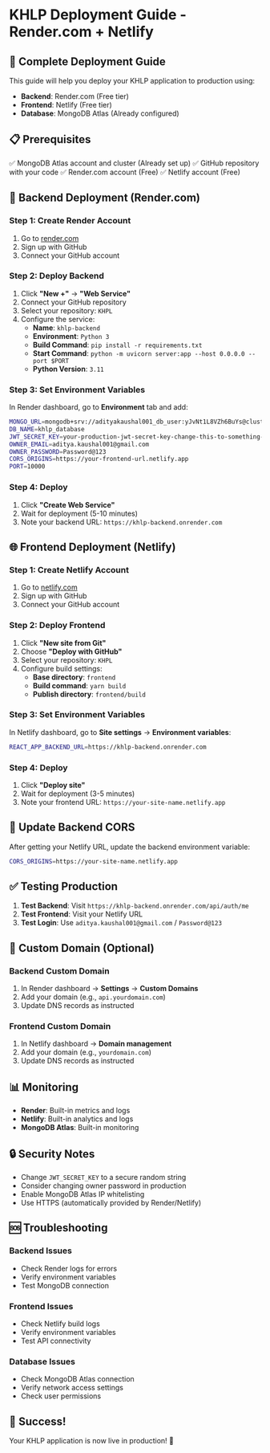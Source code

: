 # KHLP Deployment Guide - Render.com + Netlify

## 🚀 Complete Deployment Guide

This guide will help you deploy your KHLP application to production using:
- **Backend**: Render.com (Free tier)
- **Frontend**: Netlify (Free tier)
- **Database**: MongoDB Atlas (Already configured)

## 📋 Prerequisites

✅ MongoDB Atlas account and cluster (Already set up)
✅ GitHub repository with your code
✅ Render.com account (Free)
✅ Netlify account (Free)

## 🔧 Backend Deployment (Render.com)

### Step 1: Create Render Account
1. Go to [render.com](https://render.com)
2. Sign up with GitHub
3. Connect your GitHub account

### Step 2: Deploy Backend
1. Click **"New +"** → **"Web Service"**
2. Connect your GitHub repository
3. Select your repository: `KHPL`
4. Configure the service:
   - **Name**: `khlp-backend`
   - **Environment**: `Python 3`
   - **Build Command**: `pip install -r requirements.txt`
   - **Start Command**: `python -m uvicorn server:app --host 0.0.0.0 --port $PORT`
   - **Python Version**: `3.11`

### Step 3: Set Environment Variables
In Render dashboard, go to **Environment** tab and add:

```bash
MONGO_URL=mongodb+srv://adityakaushal001_db_user:yJvNt1L8VZh6BuYs@cluster0.wvbvwif.mongodb.net/khlp_database?retryWrites=true&w=majority
DB_NAME=khlp_database
JWT_SECRET_KEY=your-production-jwt-secret-key-change-this-to-something-secure
OWNER_EMAIL=aditya.kaushal001@gmail.com
OWNER_PASSWORD=Password@123
CORS_ORIGINS=https://your-frontend-url.netlify.app
PORT=10000
```

### Step 4: Deploy
1. Click **"Create Web Service"**
2. Wait for deployment (5-10 minutes)
3. Note your backend URL: `https://khlp-backend.onrender.com`

## 🌐 Frontend Deployment (Netlify)

### Step 1: Create Netlify Account
1. Go to [netlify.com](https://netlify.com)
2. Sign up with GitHub
3. Connect your GitHub account

### Step 2: Deploy Frontend
1. Click **"New site from Git"**
2. Choose **"Deploy with GitHub"**
3. Select your repository: `KHPL`
4. Configure build settings:
   - **Base directory**: `frontend`
   - **Build command**: `yarn build`
   - **Publish directory**: `frontend/build`

### Step 3: Set Environment Variables
In Netlify dashboard, go to **Site settings** → **Environment variables**:

```bash
REACT_APP_BACKEND_URL=https://khlp-backend.onrender.com
```

### Step 4: Deploy
1. Click **"Deploy site"**
2. Wait for deployment (3-5 minutes)
3. Note your frontend URL: `https://your-site-name.netlify.app`

## 🔄 Update Backend CORS

After getting your Netlify URL, update the backend environment variable:

```bash
CORS_ORIGINS=https://your-site-name.netlify.app
```

## ✅ Testing Production

1. **Test Backend**: Visit `https://khlp-backend.onrender.com/api/auth/me`
2. **Test Frontend**: Visit your Netlify URL
3. **Test Login**: Use `aditya.kaushal001@gmail.com` / `Password@123`

## 🎯 Custom Domain (Optional)

### Backend Custom Domain
1. In Render dashboard → **Settings** → **Custom Domains**
2. Add your domain (e.g., `api.yourdomain.com`)
3. Update DNS records as instructed

### Frontend Custom Domain
1. In Netlify dashboard → **Domain management**
2. Add your domain (e.g., `yourdomain.com`)
3. Update DNS records as instructed

## 📊 Monitoring

- **Render**: Built-in metrics and logs
- **Netlify**: Built-in analytics and logs
- **MongoDB Atlas**: Built-in monitoring

## 🔒 Security Notes

- Change `JWT_SECRET_KEY` to a secure random string
- Consider changing owner password in production
- Enable MongoDB Atlas IP whitelisting
- Use HTTPS (automatically provided by Render/Netlify)

## 🆘 Troubleshooting

### Backend Issues
- Check Render logs for errors
- Verify environment variables
- Test MongoDB connection

### Frontend Issues
- Check Netlify build logs
- Verify environment variables
- Test API connectivity

### Database Issues
- Check MongoDB Atlas connection
- Verify network access settings
- Check user permissions

## 🎉 Success!

Your KHLP application is now live in production! 🚀
